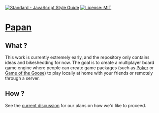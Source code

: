 [![Standard - JavaScript Style Guide](https://img.shields.io/badge/code%20style-standard-brightgreen.svg)](http://standardjs.com/)
[![License: MIT](https://img.shields.io/badge/License-MIT-yellow.svg)](https://opensource.org/licenses/MIT)

# [Papan](https://translate.google.com/#id/en/papan)

## What ?
This work is currently extremely early, and the repository only contains ideas and bikeshedding for now. The goal is to create a multiplayer board game engine where people can create game packages (such as [Poker](https://en.wikipedia.org/wiki/Poker) or [Game of the Goose](https://en.wikipedia.org/wiki/Game_of_the_Goose)) to play locally at home with your friends or remotely through a server.

## How ?
See the [current discussion](docs/architecture.md) for our plans on how we'd like to proceed.
